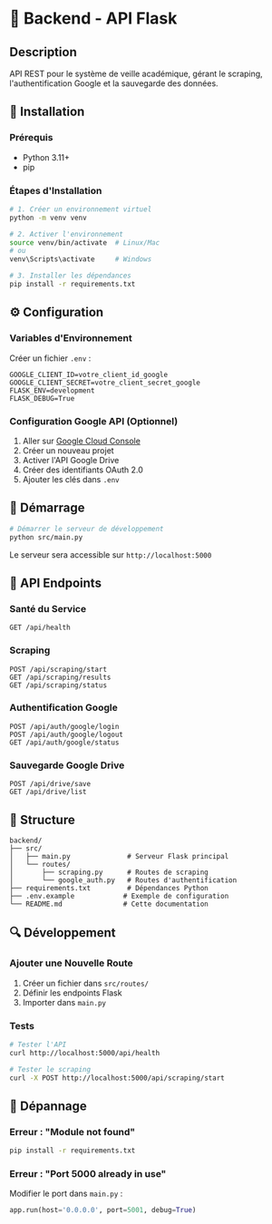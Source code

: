 # 🚀 Backend - API Flask

## Description
API REST pour le système de veille académique, gérant le scraping, l'authentification Google et la sauvegarde des données.

## 🔧 Installation

### Prérequis
- Python 3.11+
- pip

### Étapes d'Installation
```bash
# 1. Créer un environnement virtuel
python -m venv venv

# 2. Activer l'environnement
source venv/bin/activate  # Linux/Mac
# ou
venv\Scripts\activate     # Windows

# 3. Installer les dépendances
pip install -r requirements.txt
```

## ⚙️ Configuration

### Variables d'Environnement
Créer un fichier `.env` :
```env
GOOGLE_CLIENT_ID=votre_client_id_google
GOOGLE_CLIENT_SECRET=votre_client_secret_google
FLASK_ENV=development
FLASK_DEBUG=True
```

### Configuration Google API (Optionnel)
1. Aller sur [Google Cloud Console](https://console.cloud.google.com/)
2. Créer un nouveau projet
3. Activer l'API Google Drive
4. Créer des identifiants OAuth 2.0
5. Ajouter les clés dans `.env`

## 🚀 Démarrage

```bash
# Démarrer le serveur de développement
python src/main.py
```

Le serveur sera accessible sur `http://localhost:5000`

## 📡 API Endpoints

### Santé du Service
```http
GET /api/health
```

### Scraping
```http
POST /api/scraping/start
GET /api/scraping/results
GET /api/scraping/status
```

### Authentification Google
```http
POST /api/auth/google/login
POST /api/auth/google/logout
GET /api/auth/google/status
```

### Sauvegarde Google Drive
```http
POST /api/drive/save
GET /api/drive/list
```

## 📁 Structure

```
backend/
├── src/
│   ├── main.py              # Serveur Flask principal
│   └── routes/
│       ├── scraping.py      # Routes de scraping
│       └── google_auth.py   # Routes d'authentification
├── requirements.txt         # Dépendances Python
├── .env.example            # Exemple de configuration
└── README.md               # Cette documentation
```

## 🔍 Développement

### Ajouter une Nouvelle Route
1. Créer un fichier dans `src/routes/`
2. Définir les endpoints Flask
3. Importer dans `main.py`

### Tests
```bash
# Tester l'API
curl http://localhost:5000/api/health

# Tester le scraping
curl -X POST http://localhost:5000/api/scraping/start
```

## 🐛 Dépannage

### Erreur : "Module not found"
```bash
pip install -r requirements.txt
```

### Erreur : "Port 5000 already in use"
Modifier le port dans `main.py` :
```python
app.run(host='0.0.0.0', port=5001, debug=True)
```

